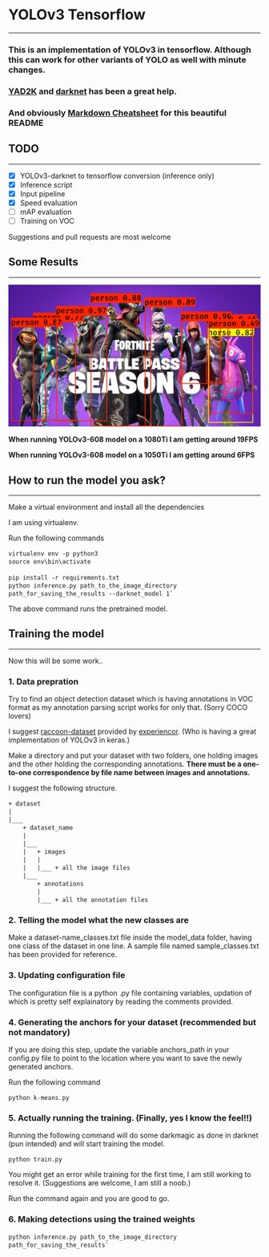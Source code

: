 # YOLOv3 Tensorflow
------

### This is an implementation of YOLOv3 in tensorflow. Although this can work for other variants of YOLO as well with minute changes.
### [YAD2K](https://github.com/allanzelener/YAD2K) and [darknet](https://github.com/pjreddie/darknet) has been a great help.
### And obviously [Markdown Cheatsheet](https://github.com/adam-p/markdown-here/wiki/Markdown-Cheatsheet) for this beautiful README

## TODO
------
- [x] YOLOv3-darknet to tensorflow conversion (inference only)
- [x] Inference script
- [x] Input pipeline
- [x] Speed evaluation
- [ ] mAP evaluation
- [ ] Training on VOC

Suggestions and pull requests are most welcome


## Some Results
------
![alt-text](/results/images/RWovpT.jpeg "YOLO-tensorflow results")

**When running YOLOv3-608 model on a 1080Ti I am getting around 19FPS**

**When running YOLOv3-608 model on a 1050Ti I am getting around 6FPS**

## How to run the model you ask?
------

Make a virtual environment and install all the dependencies

I am using virtualenv.

Run the following commands

```shell
virtualenv env -p python3
source env\bin\activate

pip install -r requirements.txt
python inference.py path_to_the_image_directory path_for_saving_the_results --darknet_model 1`
```
The above command runs the pretrained model.

## Training the model
------

Now this will be some work..

### 1. Data prepration

Try to find an object detection dataset which is having annotations in VOC format as my annotation parsing script works for only that. (Sorry COCO lovers)

I suggest [raccoon-dataset](https://github.com/experiencor/raccoon_dataset) provided by [experiencor](https://github.com/experiencor). (Who is having a great implementation of YOLOv3 in keras.)

Make a directory and put your dataset with two folders, one holding images and the other holding the corresponding annotations.
**There must be a one-to-one correspondence by file name between images and annotations.**

I suggest the following structure.

```
+ dataset
|
|___
	+ dataset_name
	|
	|___
	|	+ images
	|	|
	|	|___ + all the image files
	|___
		+ annotations
		|
		|___ + all the annotation files
```

### 2. Telling the model what the new classes are

Make a dataset-name_classes.txt file inside the model_data folder, having one class of the dataset in one line.
A sample file named sample_classes.txt has been provided for reference.


### 3. Updating configuration file

The configuration file is a python .py file containing variables, updation of which is pretty self explainatory by reading the comments provided.


### 4. Generating the anchors for your dataset (recommended but not mandatory)

If you are doing this step, update the variable anchors_path in your config.py file to point to the location where you want to save the newly generated anchors.

Run the following command

```shell
python k-means.py
```

### 5. Actually running the training. (Finally, yes I know the feel!!)

Running the following command will do some darkmagic as done in darknet (pun intended) and will start training the model.

```shell
python train.py
```
You might get an error while training for the first time, I am still working to resolve it. (Suggestions are welcome, I am still a noob.)

Run the command again and you are good to go.

### 6. Making detections using the trained weights

```shell
python inference.py path_to_the_image_directory path_for_saving_the_results`
```